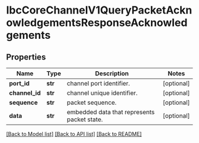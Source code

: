 # IbcCoreChannelV1QueryPacketAcknowledgementsResponseAcknowledgements

## Properties
Name | Type | Description | Notes
------------ | ------------- | ------------- | -------------
**port_id** | **str** | channel port identifier. | [optional] 
**channel_id** | **str** | channel unique identifier. | [optional] 
**sequence** | **str** | packet sequence. | [optional] 
**data** | **str** | embedded data that represents packet state. | [optional] 

[[Back to Model list]](../README.md#documentation-for-models) [[Back to API list]](../README.md#documentation-for-api-endpoints) [[Back to README]](../README.md)

